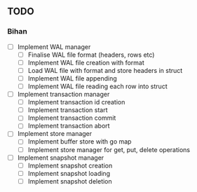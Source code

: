 ## TODO

### Bihan

- [ ] Implement WAL manager
  - [ ] Finalise WAL file format (headers, rows etc)
  - [ ] Implement WAL file creation with format
  - [ ] Load WAL file with format and store headers in struct
  - [ ] Implement WAL file appending
  - [ ] Implement WAL file reading each row into struct
- [ ] Implement transaction manager
  - [ ] Implement transaction id creation
  - [ ] Implement transaction start
  - [ ] Implement transaction commit
  - [ ] Implement transaction abort
- [ ] Implement store manager
  - [ ] Implement buffer store with go map
  - [ ] Implement store manager for get, put, delete operations
- [ ] Implement snapshot manager
  - [ ] Implement snapshot creation
  - [ ] Implement snapshot loading
  - [ ] Implement snapshot deletion
